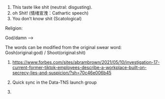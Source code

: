1. This taste like shit (neutral: disgusting).
2. oh Shit! (情绪宣洩：Cathartic speech)
3. You don’t know shit (Scatological)



Religion:

God/damn -->

The words can be modified from the original swear word: Gosh(original:god) / Shoot(original:shit)

1. https://www.forbes.com/sites/abrambrown/2021/05/10/investigation-17-current-former-tiktok-employees-describe-a-workplace-built-on-secrecy-lies-and-suspicion/?sh=70c46e006b45





1. Quick sync in the Data-TNS launch group
2.
